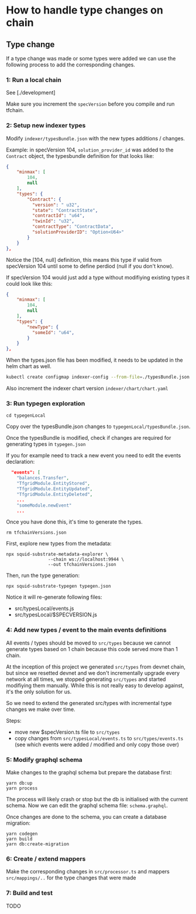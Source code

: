 # How to handle type changes on chain

## Type change

If a type change was made or some types were added we can use the following process to add the corresponding changes.

### 1: Run a local chain

See [./development]

Make sure you increment the `specVersion` before you compile and run tfchain.

### 2: Setup new indexer types

Modify `indexer/typesBundle.json` with the new types additions / changes.

Example: in specVersion 104, `solution_provider_id` was added to the `Contract` object, the typesbundle definition for that looks like:

```json
{
    "minmax": [
        104,
        null
    ],
    "types": {
        "Contract": {
          "version": " u32",
          "state": "ContractState",
          "contractId": "u64",
          "twinId": "u32",
          "contractType": "ContractData",
          "solutionProviderID": "Option<U64>"
        }
    }
},
```

Notice the [104, null] definition, this means this type if valid from specVersion 104 until some to define perdiod (null if you don't know).

If specVersion 104 would just add a type without modifiying existing types it could look like this:

```json
{
    "minmax": [
        104,
        null
    ],
    "types": {
        "newType": {
          "someId": "u64",
        }
    }
},
```

When the types.json file has been modified, it needs to be updated in the helm chart as well.

```sh
kubectl create configmap indexer-config --from-file=./typesBundle.json --dry-run=client --output=yaml > chart/templates/indexer-config.yaml
```

Also increment the indexer chart version `indexer/chart/chart.yaml`

### 3: Run typegen exploration

`cd typegenLocal`

Copy over the typesBundle.json changes to `typegenLocal/typesBundle.json`.

Once the typesBundle is modified, check if changes are required for generating types in `typegen.json`

If you for example need to track a new event you need to edit the events declaration:

```json
  "events": [
    "balances.Transfer",
    "TfgridModule.EntityStored",
    "TfgridModule.EntityUpdated",
    "TfgridModule.EntityDeleted",
    ...
    "someModule.newEvent"
    ...
```

Once you have done this, it's time to generate the types.

```
rm tfchainVersions.json
```

First, explore new types from the metadata:

```
npx squid-substrate-metadata-explorer \
                --chain ws://localhost:9944 \
                --out tfchainVersions.json
```

Then, run the type generation:

```
npx squid-substrate-typegen typegen.json
```

Notice it will re-generate following files:

- src/typesLocal/events.js
- src/typesLocal/$SPECVERSION.js

### 4: Add new types / event to the main events definitions

All events / types should be moved to `src/types` because we cannot generate types based on 1 chain because this code served more than 1 chain.

At the inception of this project we generated `src/types` from devnet chain, but since we resetted devnet and we don't incrementally upgrade every network
at all times, we stopped generating `src/types` and started modifiying them manually. While this is not really easy to develop against, it's the only solution for us.

So we need to extend the generated src/types with incremental type changes we make over time.

Steps:

- move new $specVersion.ts file to `src/types`
- copy changes from `src/typesLocal/events.ts` to `src/types/events.ts` (see which events were added / modified and only copy those over)

### 5: Modify graphql schema

Make changes to the graphql schema but prepare the database first:

```
yarn db:up
yarn process
```

The process will likely crash or stop but the db is initialised with the current schema. Now we can edit the graphql schema file: `schema.graphql`.

Once changes are done to the schema, you can create a database migration:

```
yarn codegen
yarn build
yarn db:create-migration
```

### 6: Create / extend mappers

Make the corresponding changes in `src/processor.ts` and mappers `src/mappings/..` for the type changes that were made

### 7: Build and test

TODO

